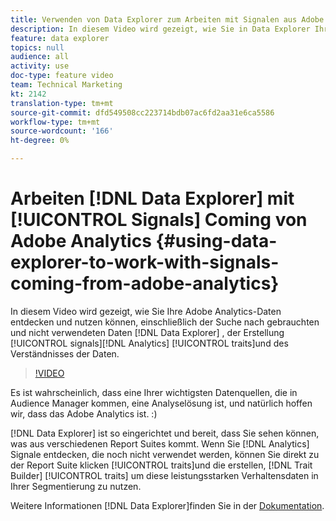 ```yaml
---
title: Verwenden von Data Explorer zum Arbeiten mit Signalen aus Adobe Analytics
description: In diesem Video wird gezeigt, wie Sie in Data Explorer Ihre Adobe Analytics-Daten entdecken und nutzen können. Dazu gehören die Suche nach verwendeten und nicht verwendeten Signalen, das Erstellen von Analytics-Eigenschaften und das Verstehen der Daten.
feature: data explorer
topics: null
audience: all
activity: use
doc-type: feature video
team: Technical Marketing
kt: 2142
translation-type: tm+mt
source-git-commit: dfd549508cc223714bdb07ac6fd2aa31e6ca5586
workflow-type: tm+mt
source-wordcount: '166'
ht-degree: 0%

---
```



# Arbeiten [!DNL Data Explorer] mit [!UICONTROL Signals] Coming von Adobe Analytics {#using-data-explorer-to-work-with-signals-coming-from-adobe-analytics}

In diesem Video wird gezeigt, wie Sie Ihre Adobe Analytics-Daten entdecken und nutzen können, einschließlich der Suche nach gebrauchten und nicht verwendeten Daten [!DNL Data Explorer] , der Erstellung [!UICONTROL signals][!DNL Analytics] [!UICONTROL traits]und des Verständnisses der Daten.

>[!VIDEO](https://video.tv.adobe.com/v/25150/?quality=12)

Es ist wahrscheinlich, dass eine Ihrer wichtigsten Datenquellen, die in Audience Manager kommen, eine Analyselösung ist, und natürlich hoffen wir, dass das Adobe Analytics ist. :)

[!DNL Data Explorer] ist so eingerichtet und bereit, dass Sie sehen können, was aus verschiedenen Report Suites kommt. Wenn Sie [!DNL Analytics] Signale entdecken, die noch nicht verwendet werden, können Sie direkt zu der Report Suite klicken [!UICONTROL traits]und die erstellen, [!DNL Trait Builder] [!UICONTROL traits] um diese leistungsstarken Verhaltensdaten in Ihrer Segmentierung zu nutzen.

Weitere Informationen [!DNL Data Explorer]finden Sie in der [Dokumentation](https://experiencecloud.adobe.com/resources/help/en_US/aam/data-explorer.html).